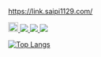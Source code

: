 https://link.saipi1129.com/

<p align="left">
  <a href="https://github.com/saipi-1129">
    <img height="20" src="https://komarev.com/ghpvc/?username=saipi-1129" />
<img src="https://img.shields.io/badge/-Python-F9DC3E.svg?logo=python&style=flat">
<img src="https://img.shields.io/badge/-Flask-000000.svg?logo=flask&style=flat">
<img src="https://img.shields.io/badge/-nfcpy-3776AB.svg?logo=python&style=plastic">
    
![Top Langs](https://github-readme-stats.vercel.app/api/top-langs/?username=saipi-1129&layout=compact&theme=onedark)



